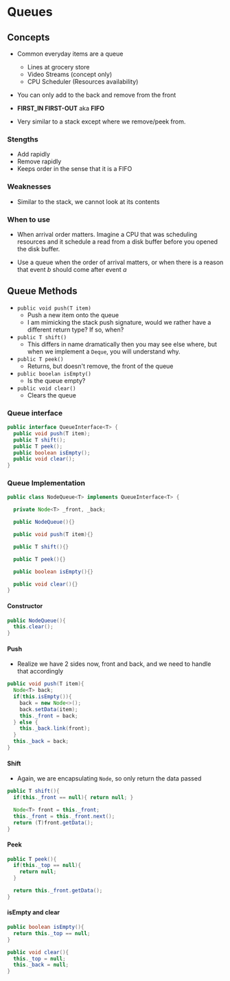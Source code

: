 # Queues

## Concepts
* Common everyday items are a queue
  * Lines at grocery store
  * Video Streams (concept only)
  * CPU Scheduler (Resources availability)

* You can only add to the back and remove from the front
* **FIRST_IN FIRST-OUT** aka **FIFO**
* Very similar to a stack except where we remove/peek from.

### Stengths
  * Add rapidly
  * Remove rapidly
  * Keeps order in the sense that it is a FIFO

### Weaknesses
* Similar to the stack, we cannot look at its contents

### When to use
* When arrival order matters. Imagine a CPU that was scheduling resources and it schedule a read from a disk buffer before you opened the disk buffer.

* Use a queue when the order of arrival matters, or when there is a reason that event *b* should come after event *a*

## Queue Methods
* `public void push(T item)`
  * Push a new item onto the queue
  * I am mimicking the stack push signature, would we rather have a different return type? If so, when?
* `public T shift()`
  * This differs in name dramatically then you may see else where, but when we implement a `Deque`, you will understand why.
* `public T peek()`
  * Returns, but doesn't remove, the front of the queue
* `public booelan isEmpty()`
  * Is the queue empty?
* `public void clear()`
  * Clears the queue

### Queue interface

```java
public interface QueueInterface<T> {
  public void push(T item);
  public T shift();
  public T peek();
  public boolean isEmpty();
  public void clear();
}
```

### Queue Implementation

```java
public class NodeQueue<T> implements QueueInterface<T> {

  private Node<T> _front, _back;

  public NodeQueue(){}

  public void push(T item){}

  public T shift(){}

  public T peek(){}

  public boolean isEmpty(){}

  public void clear(){}
}
```
#### Constructor
```java
public NodeQueue(){
  this.clear();
}
```

#### Push
* Realize we have 2 sides now, front and back, and we need to handle that accordingly

```java
public void push(T item){
  Node<T> back;
  if(this.isEmpty()){
    back = new Node<>();
    back.setData(item);
    this._front = back;
  } else {
    this._back.link(front);
  }
  this._back = back;
}
```

#### Shift
* Again, we are encapsulating `Node`, so only return the data passed

```java
public T shift(){
  if(this._front == null){ return null; }

  Node<T> front = this._front;
  this._front = this._front.next();
  return (T)front.getData();
}
```

#### Peek

```java
public T peek(){
  if(this._top == null){
    return null;
  }

  return this._front.getData();
}
```

#### isEmpty and clear

```java
public boolean isEmpty(){
  return this._top == null;
}

public void clear(){
  this._top = null;
  this._back = null;
}
```
